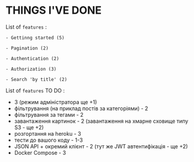 # THINGS I'VE DONE

List of `features` :

    - Gettinng started (5)

    - Pagination (2)

    - Authentication (2)

    - Authorization (3)

    - Search 'by title' (2)

List of `features` TO DO :

- 3 (режим адміністратора ще +1)
- фільтрування (на приклад постів за категоріями) - 2
- фільтрування за тегами - 2
- завантаження картинок - 2 (завантаження на хмарне сховище типу S3 - ще +2)
- розгортання на heroku - 3
- тести до вашого коду - 1-3
- JSON API + окремий клієнт - 2 (тут же JWT автентифікація - ще +2)
- Docker Compose - 3